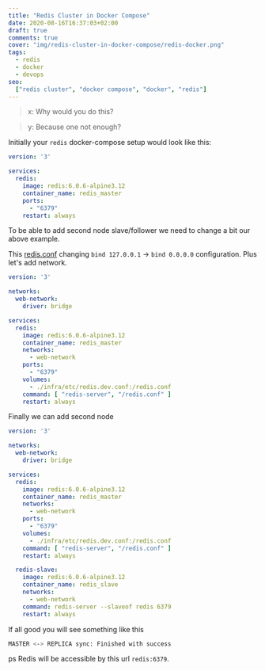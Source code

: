 ```yaml
---
title: "Redis Cluster in Docker Compose"
date: 2020-08-16T16:37:03+02:00
draft: true
comments: true
cover: "img/redis-cluster-in-docker-compose/redis-docker.png"
tags:
  - redis
  - docker
  - devops
seo:
  ["redis cluster", "docker compose", "docker", "redis"]
---
```


> x: Why would you do this?

> y: Because one not enough? 

<!--more-->

Initially your `redis` docker-compose setup would look like this:

```yml
version: '3'

services:
  redis:
    image: redis:6.0.6-alpine3.12
    container_name: redis_master
    ports:
      - "6379"
    restart: always
```

To be able to add second node slave/follower we need to change a bit our above example.

This [redis.conf](/stuff/redis-cluster-in-docker-compose/redis.dev.conf) changing
`bind 127.0.0.1` -> `bind 0.0.0.0` configuration. Plus let's add network.

```yml
version: '3'

networks:
  web-network:
    driver: bridge

services:
  redis:
    image: redis:6.0.6-alpine3.12
    container_name: redis_master
    networks:
      - web-network
    ports:
      - "6379"
    volumes:
      - ./infra/etc/redis.dev.conf:/redis.conf
    command: [ "redis-server", "/redis.conf" ]
    restart: always
```

Finally we can add second node

```yml
version: '3'

networks:
  web-network:
    driver: bridge

services:
  redis:
    image: redis:6.0.6-alpine3.12
    container_name: redis_master
    networks:
      - web-network
    ports:
      - "6379"
    volumes:
      - ./infra/etc/redis.dev.conf:/redis.conf
    command: [ "redis-server", "/redis.conf" ]
    restart: always

  redis-slave:
    image: redis:6.0.6-alpine3.12
    container_name: redis_slave
    networks:
      - web-network
    command: redis-server --slaveof redis 6379
    restart: always
```

If all good you will see something like this 

```sh
MASTER <-> REPLICA sync: Finished with success
```

ps
Redis will be accessible by this url `redis:6379`.
